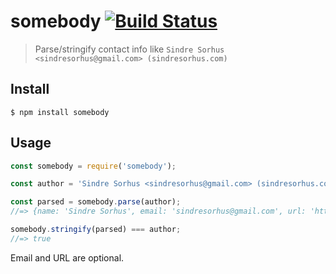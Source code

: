 # somebody [![Build Status](https://travis-ci.com/sindresorhus/somebody.svg?branch=master)](https://travis-ci.com/sindresorhus/somebody)

> Parse/stringify contact info like `Sindre Sorhus <sindresorhus@gmail.com> (sindresorhus.com)`

## Install

```
$ npm install somebody
```

## Usage

```js
const somebody = require('somebody');

const author = 'Sindre Sorhus <sindresorhus@gmail.com> (sindresorhus.com)';

const parsed = somebody.parse(author);
//=> {name: 'Sindre Sorhus', email: 'sindresorhus@gmail.com', url: 'https://sindresorhus.com'}

somebody.stringify(parsed) === author;
//=> true
```

Email and URL are optional.
